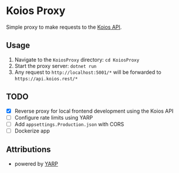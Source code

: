# Koios Proxy

Simple proxy to make requests to the [Koios API](https://api.koios.rest).

## Usage

1. Navigate to the `KoiosProxy` directory: `cd KoiosProxy`
2. Start the proxy server: `dotnet run`
3. Any request to `http://localhost:5001/*` will be forwarded to `https://api.koios.rest/*`

## TODO

- [x] Reverse proxy for local frontend development using the Koios API
- [ ] Configure rate limits using YARP
- [ ] Add `appsettings.Production.json` with CORS
- [ ] Dockerize app

## Attributions

- powered by [YARP](https://github.com/microsoft/reverse-proxy)
